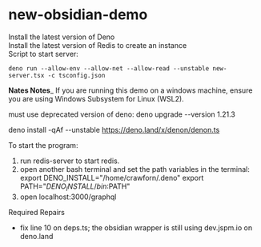 # new-obsidian-demo

Install the latest version of Deno  
Install the latest version of Redis to create an instance  
Script to start server:  

`deno run --allow-env --allow-net --allow-read --unstable new-server.tsx -c tsconfig.json`


____Nates Notes_____
If you are running this demo on a windows machine, ensure you are using Windows Subsystem for Linux (WSL2).

must use deprecated version of deno:
deno upgrade --version 1.21.3

deno install -qAf --unstable https://deno.land/x/denon/denon.ts

To start the program:
1. run redis-server to start redis.
2. open another bash terminal and set the path variables in the terminal:
    export DENO_INSTALL="/home/crawforn/.deno"
    export PATH="$DENO_INSTALL/bin:$PATH"
3. open localhost:3000/graphql

Required Repairs
- fix line 10 on deps.ts; the obsidian wrapper is still using dev.jspm.io on deno.land